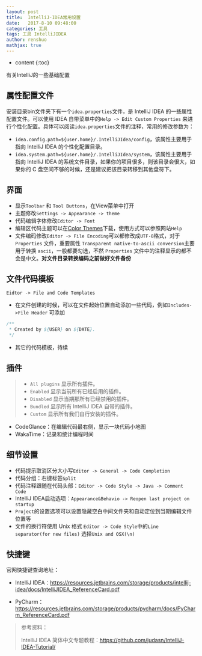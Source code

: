 ```yaml
---
layout: post
title:  IntelliJ-IDEA常用设置
date:   2017-8-10 09:48:00
categories: 工具
tags: 工具 IntelliJIDEA
author: renshuo
mathjax: true
---
```


* content
{:toc}

有关IntelliJ的一些基础配置

<!--more-->

## 属性配置文件

安装目录bin文件夹下有一个`idea.properties`文件，是 IntelliJ IDEA 的一些属性配置文件。可以使用 IDEA 自带菜单中的`Help -> Edit Custom Properties` 来进行个性化配置。具体可以阅读`idea.properties`文件的注释，常用的修改参数为：

- `idea.config.path=${user.home}/.IntelliJIdea/config`，该属性主要用于指向 IntelliJ IDEA 的个性化配置目录。
- `idea.system.path=${user.home}/.IntelliJIdea/system`，该属性主要用于指向 IntelliJ IDEA 的系统文件目录，如果你的项目很多，则该目录会很大，如果你的 C 盘空间不够的时候，还是建议把该目录转移到其他盘符下。

## 界面

- 显示`Toolbar` 和 `Tool Buttons`，在View菜单中打开
- 主题修改`Settings -> Appearance -> theme`
- 代码编辑字体修改`Editor -> Font`
- 编辑区代码主题可以在[Color Themes](http://color-themes.com/?view=index)下载，使用方式可以参照网站`Help`
- 文件编码修改`Editor -> File Encoding`可以都修改成`UTF-8`格式，对于 `Properties` 文件，重要属性 `Transparent native-to-ascii conversion`主要用于转换 `ascii`，一般都要勾选，不然 `Properties` 文件中的注释显示的都不会是中文。**对文件目录转换编码之前做好文件备份**

## 文件代码模板

`Eidtor -> File and Code Templates`

- 在文件创建的时候，可以在文件起始位置自动添加一些代码，例如`Includes->File Header` 可添加

``` java
/**
 * Created by ${USER} on ${DATE}.
 */
```
- 其它的代码模板，待续

## 插件

> - `All plugins` 显示所有插件。
> - `Enabled` 显示当前所有已经启用的插件。
> - `Disabled` 显示当期那所有已经禁用的插件。
> - `Bundled` 显示所有 IntelliJ IDEA 自带的插件。
> - `Custom` 显示所有我们自行安装的插件。

- CodeGlance：在编辑代码最右侧，显示一块代码小地图
- WakaTime：记录和统计编程时间

## 细节设置

- 代码提示取消区分大小写`Editor -> General -> Code Completion`
- 代码分组：右键标签`Split`
- 代码注释跟随在代码头部：`Editor -> Code Style -> Java -> Comment Code`
- IntelliJ IDEA启动选项：`Appearance&Behavio -> Reopen last project on startup`
- `Project`的设置选项可以设置隐藏空白中间文件夹和自动定位到当期编辑文件位置等
- 文件的换行符使用 Unix 格式 `Editor -> Code Style`中的`Line separator(for new files)` 选择`Unix and OSX(\n)`

## 快捷键

官网快捷键查询地址：

- IntelliJ IDEA：https://resources.jetbrains.com/storage/products/intellij-idea/docs/IntelliJIDEA_ReferenceCard.pdf


- PyCharm：https://resources.jetbrains.com/storage/products/pycharm/docs/PyCharm_ReferenceCard.pdf




> 参考资料：
>
> IntelliJ IDEA 简体中文专题教程：https://github.com/judasn/IntelliJ-IDEA-Tutorial/